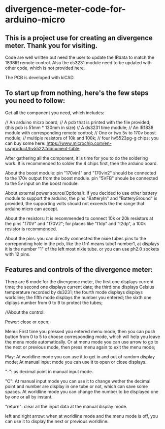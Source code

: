 # divergence-meter-code-for-arduino-micro
 This is a project use for creating an divergence meter. Thank you for visiting.
-----------------------------------------------------------------------

 Code are well written but need the user to update the IRdata to match the 1838IR remote control. Also the ds3231 module need to be updated with
other code, which is not provided here.

 The PCB is developed with kiCAD.



 To start up from nothing, here's the few steps you need to follow:
-----------------------------------------------------------------------
 Get all the component you need, which includes:

// An arduino micro board;
// A pcb that is printed with the file provided; (this pcb is 51mm * 130mm in size)
// A ds3231 time module;
// An IR1838 module with corresponding remote control;
// One or two 5v to 170v boost module;
// multiple resistors of 10k and 100k;
// four hv5523pg-g chips; you can buy some here: https://www.microchip.com/en-us/product/hv5522#document-table;

After gathering all the component, it is time for you to do the soldering work. It is recommended to solder the 4 chips first, then the arduino board.

About the boost module:
pin "170vin1" and "170vin2" should be connected to the 170v output from the boost module. pin "5VFB" shoule be connected to the 5v input on the boost module.

About external power source(Optional):
if you decided to use other battery module to support the arduino, the pins "BatteryIn" and "BatteryGround" is provided, the supporting volts should not exceeds the the range that arduino micro can accept.

About the resistors:
It is recommended to connect 10k or 20k resistors at the pins "170V" and "170V2";
for places like "t1dp" and "t2dp", a 100k resistor is recommended.

About the pins:
you can directly connected the nixie tubes pins to the correponding hole in the pcb, like the t1n1 means tube1 number1, at displays it is the number "1" of the left most nixie tube. or you can use ph2.0 sockets with 12 pins.



Features and controls of the divergence meter:
-----------------------------------------------------------------------
There are 6 mode for the divergence meter, the first one displays current time; the second one displays current date; the third one
displays Celsius temperature recorded by ds3231; the fourth mode displays displays worldline; the fifth mode displays the number you entered;
the sixth one diplays number from 0 to 9 to protect the tubes;

//About the control:

Power: close or open;

Menu: First time you pressed you entered menu mode, then you can push button from 0 to 5 to choose corresponding mode, which will help you leave the menu mode automatically. Or at menu mode you can use arrow to go to the next or previous mode, then press menu again to exit the menu mode;

Play: At worldline mode you can use it to get in and out of random display mode; At manual input mode you can use it to open or close displays.

"-": as decimal point in manual input mode.

"C": At manual input mode you can use it to change wether the decimal point and number are display in one tube or not, which can save some spaces. At worldline mode you can change the number to be displayed one by one or all by instant.

"return": clear all the input data at the manual display mode.

left and right arrow: when at worldline mode and the menu mode is off, you can use it to display the next or previous worldline.
